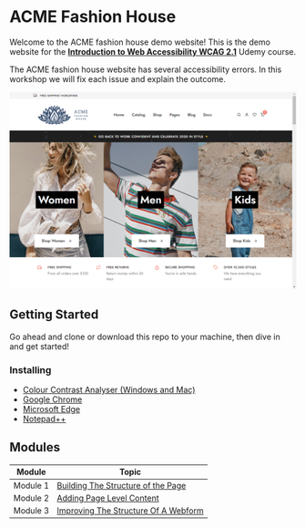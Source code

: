 # ACME Fashion House
Welcome to the ACME fashion house demo website! This is the demo website for the **[Introduction to Web Accessibility WCAG 2.1](https://www.udemy.com/course/introduction-to-web-accessibility-wcag21/?referralCode=05B73E4177FADAD9930A)** Udemy course.

The ACME fashion house website has several accessibility errors. In this workshop we will fix each issue and explain the outcome.

![ACME Fashion House homepage](assets/img/site/screen.png)

## Getting Started
Go ahead and clone or download this repo to your machine, then dive in and get started!

### Installing
* [Colour Contrast Analyser (Windows and Mac)](https://developer.paciellogroup.com/resources/contrastanalyser/)
* [Google Chrome](https://www.google.com/chrome/)
* [Microsoft Edge](https://www.microsoft.com/en-us/edge)
* [Notepad++](https://notepad-plus-plus.org/downloads/)

## Modules

| Module | Topic |
| --- | --- |
| Module 1 | [Building The Structure of the Page](1-build-structure-of-page/README.md)
| Module 2 | [Adding Page Level Content](2-add-pagelevel-content/README.md)
| Module 3 | [Improving The Structure Of A Webform](3-improve-structure-of-webform/README.md)

